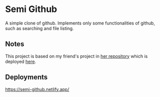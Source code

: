# Semi Github
A simple clone of github.
Implements only some functionalities of github, such as searching and file listing.

## Notes
This project is based on my friend's project in [her repository](https://github.com/graciellavl/github) which is deployed [here](https://graciellavl-github.netlify.app).

## Deployments
https://semi-github.netlify.app/
